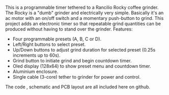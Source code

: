 This is a programmable timer tethered to a Rancilio Rocky coffee grinder. The Rocky is a "dumb" grinder and electrically very simple. Basically it's an ac motor with an on/off switch and a momentary push-button to grind. This project adds an electronic timer so that repeatable grind quantities can be produced without having to stand over the grinder. Features: 
- Four programmable presets (A, B, C or D). 
- Left/Right buttons to select preset. 
- Up/Down buttons to adjust grind duration for selected preset (0.25s increments up to 60s). 
- Grind button to initiate grind and begin countdown timer. 
- Oled display (128x64) to show preset menu and countdown timer. 
- Aluminium enclosure. 
- Single cable (3-core) tether to grinder for power and control.

The code , schematic and PCB layout are all included here on github.

